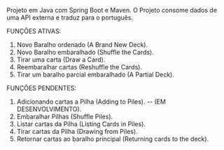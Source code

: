Projeto em Java com Spring Boot e Maven.
O Projeto consome dados de uma API externa e traduz para o português.

FUNÇÕES ATIVAS:
1) Novo Baralho ordenado (A Brand New Deck).
2) Novo Baralho embaralhado (Shuffle the Cards).
3) Tirar uma carta (Draw a Card).
4) Reembaralhar cartas (Reshuffle the Cards). 
5) Tirar um baralho parcial embaralhado (A Partial Deck).

FUNÇÕES PENDENTES:
1) Adicionando cartas a Pilha (Adding to Piles). -- (EM DESENVOLVIMENTO).
2) Embaralhar Pilhas (Shuffle Piles).
3) Listar cartas da Pilha (Listing Cards in Piles).
4) Tirar cartas da Pilha (Drawing from Piles).
5) Retornar cartas ao baralho principal (Returning cards to the deck).